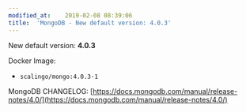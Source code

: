 ```yaml
---
modified_at:	2019-02-08 08:39:06
title:	'MongoDB - New default version: 4.0.3'
---
```


New default version: **4.0.3**

Docker Image:

* `scalingo/mongo:4.0.3-1`

MongoDB CHANGELOG: [https://docs.mongodb.com/manual/release-notes/4.0/](https://docs.mongodb.com/manual/release-notes/4.0/)
